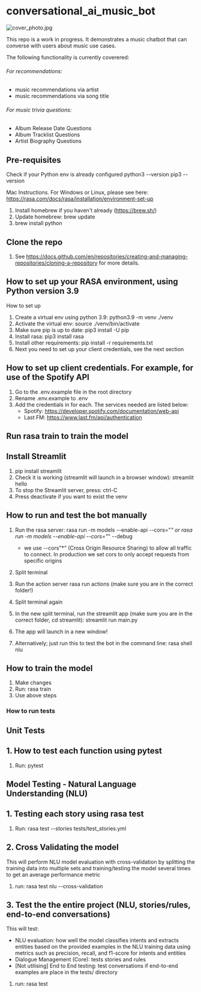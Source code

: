 # conversational_ai_music_bot

![cover_photo.jpg]('_09dec6e1-4851-4744-974c-d6fe37895f71.jpg')

This repo is a work in progress. It demonstrates a music chatbot that can converse with users about music use cases.

The following functionality is currently coverered:

###### For recommendations:
- music recommendations via artist
- music recommendations via song title

###### For music trivia questions:
- Album Release Date Questions
- Album Tracklist Questions
- Artist Biography Questions

## Pre-requisites
Check if your Python env is already configured
python3 --version
pip3 --version

Mac Instructions. For Windows or Linux, please see here: https://rasa.com/docs/rasa/installation/environment-set-up
1. Install homebrew if you haven't already (https://brew.sh/)
2. Update homebrew: brew update
3. brew install python

## Clone the repo
1. See https://docs.github.com/en/repositories/creating-and-managing-repositories/cloning-a-repository for more details.

## How to set up your RASA environment, using Python version 3.9
How to set up
1. Create a virtual env using python 3.9: python3.9 -m venv ./venv
2. Activate the virtual env: source ./venv/bin/activate
3. Make sure pip is up to date: pip3 install -U pip
4. Install rasa: pip3 install rasa
5. Install other requirements: pip install -r requirements.txt
6. Next you need to set up your client credentials, see the next section

## How to set up client credentials. For example, for use of the Spotify API
1. Go to the .env.example file in the root directory
2. Rename .env.example to .env
3. Add the credentials in for each. The services needed are listed below:
    - Spotify: https://developer.spotify.com/documentation/web-api
    - Last FM: https://www.last.fm/api/authentication


## Run rasa train to train the model

## Install Streamlit
1. pip install streamlit
2. Check it is working (streamlit will launch in a browser window): streamlit hello
3. To stop the Streamlit server, press: ctrl-C
4. Press deactivate if you want to exist the venv

## How to run and test the bot manually
1. Run the rasa server: rasa run -m models --enable-api --cors="*" or rasa run -m models --enable-api --cors="*" --debug
    * we use --cors"*" (Cross Origin Resource Sharing) to allow all traffic to connect. In production we set cors to only accept requests from specific origins
2. Split terminal
3. Run the action server rasa run actions (make sure you are in the correct folder!)
4. Split terminal again
5. In the new split terminal, run the streamlit app (make sure you are in the correct folder, cd streamlit): streamlit run main.py
6. The app will launch in a new window!

7. Alternatively; just run this to test the bot in the command line: rasa shell nlu

## How to train the model
1. Make changes
2. Run: rasa train
3. Use above steps

### How to run tests ###

## Unit Tests ##

## 1. How to test each function using pytest
1. Run: pytest

## Model Testing - Natural Language Understanding (NLU) ##

## 1. Testing each story using rasa test
1. Run: rasa test --stories tests/test_stories.yml


## 2. Cross Validating the model
This will perform NLU model evaluation with cross-validation by splitting the training data into multiple sets and training/testing the model several times to get an average performance metric
1. run: rasa test nlu --cross-validation

## 3. Test the the entire project (NLU, stories/rules, end-to-end conversations)
This will test:
- NLU evaluation: how well the model classifies intents and extracts entities based on the provided examples in the NLU training data using metrics such as precision, recall, and f1-score for intents and entities
- Dialogue Management (Core): tests stories and rules
- [Not utilising] End to End testing: test conversations if end-to-end examples are place in the tests/ directory
1. run: rasa test

